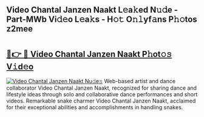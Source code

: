 ## Video Chantal Janzen Naakt L𝚎a𝚔ed N𝚞𝚍e - Part-MWb Vi𝚍𝚎o L𝚎a𝚔s - H𝚘𝚝 O𝚗𝚕yf𝚊ns P𝚑𝚘tos z2mee

# <h2><a href="http://kfeps4.oniu.top/?m=Video+Chantal+Janzen+Naakt">🔗👉 🔴 Video Chantal Janzen Naakt P𝚑ot𝚘𝚜 V𝚒d𝚎o</a></h2>

[![Video Chantal Janzen Naakt Nu𝚍e𝚜](https://i.imgur.com/0qMVB7G.gif)](http://kfeps4.oniu.top/?m=Video+Chantal+Janzen+Naakt)
Web-based artist and dance collaborator Video Chantal Janzen Naakt, recognized for sharing dance and lifestyle ideas through solo and collaborative dance performances and short videos. Remarkable snake charmer Video Chantal Janzen Naakt, acclaimed for their exceptional abilities and accomplishments in handling snakes.  
